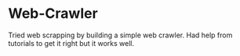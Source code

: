 # Web-Crawler
Tried web scrapping by building a simple web crawler. Had help from tutorials to get it right but it works well.
